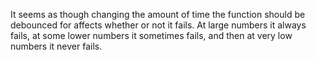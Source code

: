 It seems as though changing the amount of time the function should be debounced for affects whether or not it fails. At large numbers it always fails, at some lower numbers it sometimes fails, and then at very low numbers it never fails.
